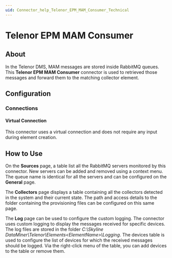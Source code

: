 ```yaml
---
uid: Connector_help_Telenor_EPM_MAM_Consumer_Technical
---
```


# Telenor EPM MAM Consumer

## About

In the Telenor DMS, MAM messages are stored inside RabbitMQ queues. This **Telenor EPM MAM Consumer** connector is used to retrieved those messages and forward them to the matching collector element.

## Configuration

### Connections

#### Virtual Connection

This connector uses a virtual connection and does not require any input during element creation.

## How to Use

On the **Sources** page, a table list all the RabbitMQ servers monitored by this connector. New servers can be added and removed using a context menu. The queue name is identical for all the servers and can be configured on the **General** page.

The **Collectors** page displays a table containing all the collectors detected in the system and their current state. The path and access details to the folder containing the provisioning files can be configured on this same page.

The **Log** page can be used to configure the custom logging. The connector uses custom logging to display the messages received for specific devices. The log files are stored in the folder *C:\Skyline DataMiner\Telenor\Elements\<ElementName>\Logging*. The devices table is used to configure the list of devices for which the received messages should be logged. Via the right-click menu of the table, you can add devices to the table or remove them.